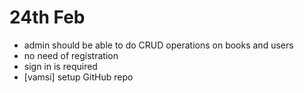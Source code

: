 # 24th Feb

- admin should be able to do CRUD operations on books and users
- no need of registration
- sign in is required
- [vamsi] setup GitHub repo
